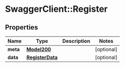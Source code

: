 # SwaggerClient::Register

## Properties
Name | Type | Description | Notes
------------ | ------------- | ------------- | -------------
**meta** | [**Model200**](Model200.md) |  | [optional] 
**data** | [**RegisterData**](RegisterData.md) |  | [optional] 

